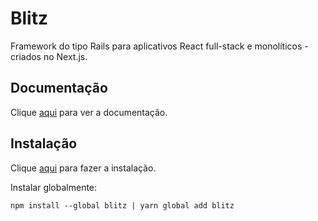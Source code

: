 # Blitz

Framework do tipo Rails para aplicativos React full-stack e monolíticos - criados no Next.js.

## Documentação

Clique [aqui](https://github.com/blitz-js/blitz) para ver a documentação.

## Instalação

Clique [aqui](https://www.npmjs.com/package/blitz) para fazer a instalação.

Instalar globalmente:

```
npm install --global blitz | yarn global add blitz
```